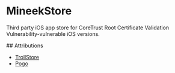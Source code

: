 # MineekStore
Third party iOS app store for CoreTrust Root Certificate Validation Vulnerability-vulnerable iOS versions.

## Attributions
- [TrollStore](https://github.com/opa334/TrollStore)
- [Pogo](https://github.com/elihwyma/Pogo)
